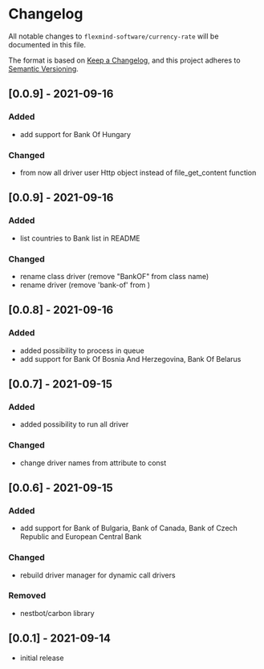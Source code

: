 # Changelog

All notable changes to `flexmind-software/currency-rate` will be documented in this file.

The format is based on [Keep a Changelog](https://keepachangelog.com/en/1.0.0/),
and this project adheres to [Semantic Versioning](https://semver.org/spec/v2.0.0.html).

## [0.0.9] - 2021-09-16

### Added
- add support for Bank Of Hungary

### Changed
- from now all driver user Http object instead of file_get_content function

## [0.0.9] - 2021-09-16

### Added
- list countries to Bank list in README

### Changed
- rename class driver (remove "BankOF" from class name)
- rename driver (remove 'bank-of' from )


## [0.0.8] - 2021-09-16

### Added
- added possibility to process in queue
- add support for Bank Of Bosnia And Herzegovina, Bank Of Belarus

## [0.0.7] - 2021-09-15

### Added
- added possibility to run all driver

### Changed
- change driver names from attribute to const

## [0.0.6] - 2021-09-15

### Added
- add support for Bank of Bulgaria, Bank of Canada, Bank of Czech Republic and European Central Bank

### Changed
- rebuild driver manager for dynamic call drivers

### Removed
- nestbot/carbon library

## [0.0.1] - 2021-09-14

- initial release
